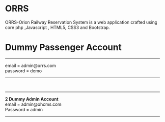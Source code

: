 # ORRS

ORRS-Orion Railway Reservation System is a web application crafted using core php ,Javascript , HTML5, CSS3 and Bootstrap.<br>

# Dummy Passenger Account

<hr>
email = admin@orrs.com<br>
password = demo
<hr>
<br>
<hr>
<b>2 Dummy Admin Account</b><br>
email = admin@ohcms.com<br>
Password = admin
<hr>

